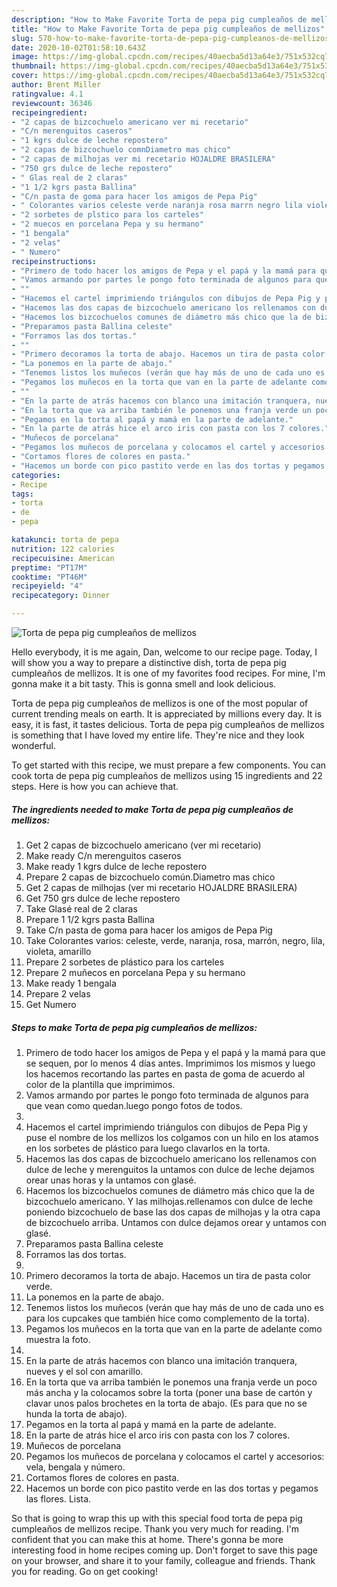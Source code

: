```yaml
---
description: "How to Make Favorite Torta de pepa pig cumpleaños de mellizos"
title: "How to Make Favorite Torta de pepa pig cumpleaños de mellizos"
slug: 570-how-to-make-favorite-torta-de-pepa-pig-cumpleanos-de-mellizos
date: 2020-10-02T01:58:10.643Z
image: https://img-global.cpcdn.com/recipes/40aecba5d13a64e3/751x532cq70/torta-de-pepa-pig-cumpleanos-de-mellizos-foto-principal.jpg
thumbnail: https://img-global.cpcdn.com/recipes/40aecba5d13a64e3/751x532cq70/torta-de-pepa-pig-cumpleanos-de-mellizos-foto-principal.jpg
cover: https://img-global.cpcdn.com/recipes/40aecba5d13a64e3/751x532cq70/torta-de-pepa-pig-cumpleanos-de-mellizos-foto-principal.jpg
author: Brent Miller
ratingvalue: 4.1
reviewcount: 36346
recipeingredient:
- "2 capas de bizcochuelo americano ver mi recetario"
- "C/n merenguitos caseros"
- "1 kgrs dulce de leche repostero"
- "2 capas de bizcochuelo comnDiametro mas chico"
- "2 capas de milhojas ver mi recetario HOJALDRE BRASILERA"
- "750 grs dulce de leche repostero"
- " Glas real de 2 claras"
- "1 1/2 kgrs pasta Ballina"
- "C/n pasta de goma para hacer los amigos de Pepa Pig"
- " Colorantes varios celeste verde naranja rosa marrn negro lila violeta amarillo"
- "2 sorbetes de plstico para los carteles"
- "2 muecos en porcelana Pepa y su hermano"
- "1 bengala"
- "2 velas"
- " Numero"
recipeinstructions:
- "Primero de todo hacer los amigos de Pepa y el papá y la mamá para que se sequen, por lo menos 4 días antes. Imprimimos los mismos y luego los hacemos recortando las partes en pasta de goma de acuerdo al color de la plantilla que imprimimos."
- "Vamos armando por partes le pongo foto terminada de algunos para que vean como quedan.luego pongo fotos de todos."
- ""
- "Hacemos el cartel imprimiendo triángulos con dibujos de Pepa Pig y puse el nombre de los mellizos los colgamos con un hilo en los atamos en los sorbetes de plástico para luego clavarlos en la torta."
- "Hacemos las dos capas de bizcochuelo americano los rellenamos con dulce de leche y merenguitos la untamos con dulce de leche dejamos orear unas horas y la untamos con glasé."
- "Hacemos los bizcochuelos comunes de diámetro más chico que la de bizcochuelo americano. Y las milhojas.rellenamos con dulce de leche poniendo bizcochuelo de base las dos capas de milhojas y la otra capa de bizcochuelo arriba. Untamos con dulce dejamos orear y untamos con glasé."
- "Preparamos pasta Ballina celeste"
- "Forramos las dos tortas."
- ""
- "Primero decoramos la torta de abajo. Hacemos un tira de pasta color verde."
- "La ponemos en la parte de abajo."
- "Tenemos listos los muñecos (verán que hay más de uno de cada uno es para los cupcakes que también hice como complemento de la torta)."
- "Pegamos los muñecos en la torta que van en la parte de adelante como muestra la foto."
- ""
- "En la parte de atrás hacemos con blanco una imitación tranquera, nueves y el sol con amarillo."
- "En la torta que va arriba también le ponemos una franja verde un poco más ancha y la colocamos sobre la torta (poner una base de cartón y clavar unos palos brochetes en la torta de abajo. (Es para que no se hunda la torta de abajo)."
- "Pegamos en la torta al papá y mamá en la parte de adelante."
- "En la parte de atrás hice el arco iris con pasta con los 7 colores."
- "Muñecos de porcelana"
- "Pegamos los muñecos de porcelana y colocamos el cartel y accesorios: vela, bengala y número."
- "Cortamos flores de colores en pasta."
- "Hacemos un borde con pico pastito verde en las dos tortas y pegamos las flores. Lista."
categories:
- Recipe
tags:
- torta
- de
- pepa

katakunci: torta de pepa 
nutrition: 122 calories
recipecuisine: American
preptime: "PT17M"
cooktime: "PT46M"
recipeyield: "4"
recipecategory: Dinner

---
```



![Torta de pepa pig cumpleaños de mellizos](https://img-global.cpcdn.com/recipes/40aecba5d13a64e3/751x532cq70/torta-de-pepa-pig-cumpleanos-de-mellizos-foto-principal.jpg)

Hello everybody, it is me again, Dan, welcome to our recipe page. Today, I will show you a way to prepare a distinctive dish, torta de pepa pig cumpleaños de mellizos. It is one of my favorites food recipes. For mine, I'm gonna make it a bit tasty. This is gonna smell and look delicious.

Torta de pepa pig cumpleaños de mellizos is one of the most popular of current trending meals on earth. It is appreciated by millions every day. It is easy, it is fast, it tastes delicious. Torta de pepa pig cumpleaños de mellizos is something that I have loved my entire life. They're nice and they look wonderful.




To get started with this recipe, we must prepare a few components. You can cook torta de pepa pig cumpleaños de mellizos using 15 ingredients and 22 steps. Here is how you can achieve that.

<!--inarticleads1-->

##### The ingredients needed to make Torta de pepa pig cumpleaños de mellizos:

1. Get 2 capas de bizcochuelo americano (ver mi recetario)
1. Make ready C/n merenguitos caseros
1. Make ready 1 kgrs dulce de leche repostero
1. Prepare 2 capas de bizcochuelo común.Diametro mas chico
1. Get 2 capas de milhojas (ver mi recetario HOJALDRE BRASILERA)
1. Get 750 grs dulce de leche repostero
1. Take  Glasé real de 2 claras
1. Prepare 1 1/2 kgrs pasta Ballina
1. Take C/n pasta de goma para hacer los amigos de Pepa Pig
1. Take  Colorantes varios: celeste, verde, naranja, rosa, marrón, negro, lila, violeta, amarillo
1. Prepare 2 sorbetes de plástico para los carteles
1. Prepare 2 muñecos en porcelana Pepa y su hermano
1. Make ready 1 bengala
1. Prepare 2 velas
1. Get  Numero




<!--inarticleads2-->

##### Steps to make Torta de pepa pig cumpleaños de mellizos:

1. Primero de todo hacer los amigos de Pepa y el papá y la mamá para que se sequen, por lo menos 4 días antes. Imprimimos los mismos y luego los hacemos recortando las partes en pasta de goma de acuerdo al color de la plantilla que imprimimos.
1. Vamos armando por partes le pongo foto terminada de algunos para que vean como quedan.luego pongo fotos de todos.
1. 
1. Hacemos el cartel imprimiendo triángulos con dibujos de Pepa Pig y puse el nombre de los mellizos los colgamos con un hilo en los atamos en los sorbetes de plástico para luego clavarlos en la torta.
1. Hacemos las dos capas de bizcochuelo americano los rellenamos con dulce de leche y merenguitos la untamos con dulce de leche dejamos orear unas horas y la untamos con glasé.
1. Hacemos los bizcochuelos comunes de diámetro más chico que la de bizcochuelo americano. Y las milhojas.rellenamos con dulce de leche poniendo bizcochuelo de base las dos capas de milhojas y la otra capa de bizcochuelo arriba. Untamos con dulce dejamos orear y untamos con glasé.
1. Preparamos pasta Ballina celeste
1. Forramos las dos tortas.
1. 
1. Primero decoramos la torta de abajo. Hacemos un tira de pasta color verde.
1. La ponemos en la parte de abajo.
1. Tenemos listos los muñecos (verán que hay más de uno de cada uno es para los cupcakes que también hice como complemento de la torta).
1. Pegamos los muñecos en la torta que van en la parte de adelante como muestra la foto.
1. 
1. En la parte de atrás hacemos con blanco una imitación tranquera, nueves y el sol con amarillo.
1. En la torta que va arriba también le ponemos una franja verde un poco más ancha y la colocamos sobre la torta (poner una base de cartón y clavar unos palos brochetes en la torta de abajo. (Es para que no se hunda la torta de abajo).
1. Pegamos en la torta al papá y mamá en la parte de adelante.
1. En la parte de atrás hice el arco iris con pasta con los 7 colores.
1. Muñecos de porcelana
1. Pegamos los muñecos de porcelana y colocamos el cartel y accesorios: vela, bengala y número.
1. Cortamos flores de colores en pasta.
1. Hacemos un borde con pico pastito verde en las dos tortas y pegamos las flores. Lista.




So that is going to wrap this up with this special food torta de pepa pig cumpleaños de mellizos recipe. Thank you very much for reading. I'm confident that you can make this at home. There's gonna be more interesting food in home recipes coming up. Don't forget to save this page on your browser, and share it to your family, colleague and friends. Thank you for reading. Go on get cooking!
